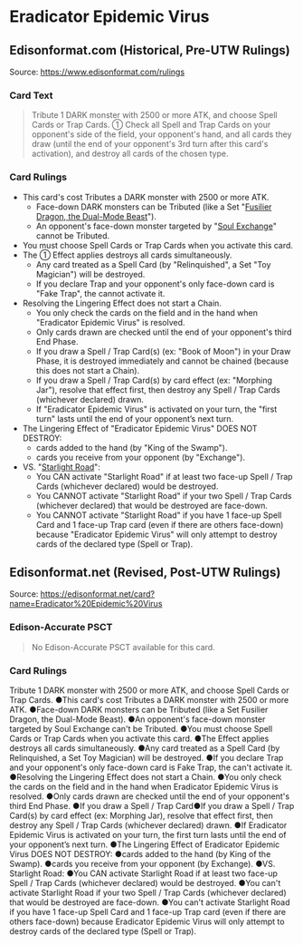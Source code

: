 # Eradicator Epidemic Virus

## Edisonformat.com (Historical, Pre-UTW Rulings)

Source: https://www.edisonformat.com/rulings

### Card Text

> Tribute 1 DARK monster with 2500 or more ATK, and choose Spell Cards or Trap Cards. ① Check all Spell and Trap Cards on your opponent's side of the field, your opponent's hand, and all cards they draw (until the end of your opponent's 3rd turn after this card's activation), and destroy all cards of the chosen type.

### Card Rulings

*   This card's cost Tributes a DARK monster with 2500 or more ATK.
    *   Face-down DARK monsters can be Tributed (like a Set "[Fusilier Dragon, the Dual-Mode Beast](https://yugioh.fandom.com/wiki/Fusilier_Dragon,_the_Dual-Mode_Beast)").
    *   An opponent's face-down monster targeted by "[Soul Exchange](https://yugioh.fandom.com/wiki/Soul_Exchange)" cannot be Tributed.
*   You must choose Spell Cards or Trap Cards when you activate this card.
*   The ① Effect applies destroys all cards simultaneously.
    *   Any card treated as a Spell Card (by "Relinquished", a Set "Toy Magician") will be destroyed.
    *   If you declare Trap and your opponent's only face-down card is "Fake Trap", the cannot activate it.
*   Resolving the Lingering Effect does not start a Chain.
    *   You only check the cards on the field and in the hand when "Eradicator Epidemic Virus" is resolved.
    *   Only cards drawn are checked until the end of your opponent's third End Phase.
    *   If you draw a Spell / Trap Card(s) (ex: "Book of Moon") in your Draw Phase, it is destroyed immediately and cannot be chained (because this does not start a Chain).
    *   If you draw a Spell / Trap Card(s) by card effect (ex: "Morphing Jar"), resolve that effect first, then destroy any Spell / Trap Cards (whichever declared) drawn.
    *   If "Eradicator Epidemic Virus" is activated on your turn, the "first turn" lasts until the end of your opponent’s next turn.
*   The Lingering Effect of "Eradicator Epidemic Virus" DOES NOT DESTROY:
    *   cards added to the hand (by "King of the Swamp").
    *   cards you receive from your opponent (by "Exchange").
*   VS. "[Starlight Road](https://yugioh.fandom.com/wiki/Starlight_Road)":
    *   You CAN activate "Starlight Road" if at least two face-up Spell / Trap Cards (whichever declared) would be destroyed.
    *   You CANNOT activate "Starlight Road" if your two Spell / Trap Cards (whichever declared) that would be destroyed are face-down.
    *   You CANNOT activate "Starlight Road" if you have 1 face-up Spell Card and 1 face-up Trap card (even if there are others face-down) because "Eradicator Epidemic Virus" will only attempt to destroy cards of the declared type (Spell or Trap).

## Edisonformat.net (Revised, Post-UTW Rulings)

Source: https://edisonformat.net/card?name=Eradicator%20Epidemic%20Virus

### Edison-Accurate PSCT

> No Edison-Accurate PSCT available for this card.

### Card Rulings

Tribute 1 DARK monster with 2500 or more ATK, and choose Spell Cards or Trap Cards. ●This card's cost Tributes a DARK monster with 2500 or more ATK.
●Face-down DARK monsters can be Tributed (like a Set Fusilier Dragon, the Dual-Mode Beast).
●An opponent's face-down monster targeted by Soul Exchange can't be Tributed.
●You must choose Spell Cards or Trap Cards when you activate this card.
●The Effect applies destroys all cards simultaneously.
●Any card treated as a Spell Card (by Relinquished, a Set Toy Magician) will be destroyed.
●If you declare Trap and your opponent's only face-down card is Fake Trap, the can't activate it.
●Resolving the Lingering Effect does not start a Chain.
●You only check the cards on the field and in the hand when Eradicator Epidemic Virus is resolved.
●Only cards drawn are checked until the end of your opponent's third End Phase.
●If you draw a Spell / Trap Card●If you draw a Spell / Trap Card(s) by card effect (ex: Morphing Jar), resolve that effect first, then destroy any Spell / Trap Cards (whichever declared) drawn.
●If Eradicator Epidemic Virus is activated on your turn, the first turn lasts until the end of your opponent’s next turn.
●The Lingering Effect of Eradicator Epidemic Virus DOES NOT DESTROY:
●cards added to the hand (by King of the Swamp).
●cards you receive from your opponent (by Exchange).
●VS. Starlight Road: 
●You CAN activate Starlight Road if at least two face-up Spell / Trap Cards (whichever declared) would be destroyed.
●You can't activate Starlight Road if your two Spell / Trap Cards (whichever declared) that would be destroyed are face-down.
●You can't activate Starlight Road if you have 1 face-up Spell Card and 1 face-up Trap card (even if there are others face-down) because Eradicator Epidemic Virus will only attempt to destroy cards of the declared type (Spell or Trap).
            
